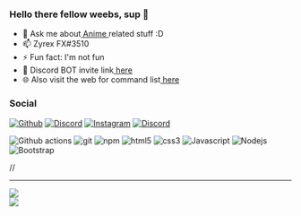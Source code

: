 <h3>Hello there fellow weebs, sup 👋</h3>

<ul>
    <li>💬 Ask me about<a href="https://myanimelist.net/profile/ZyrexFX" target="_blank" > Anime </a>related stuff :D</li>
    <li>📫 Zyrex FX#3510</li>
    <li>⚡ Fun fact: I'm not fun</li>
    <li>🤖 Discord BOT invite link<a href="https://discord.com/oauth2/authorize?client_id=753589173486616749&scope=bot&permissions=36891718" target="_blank"> here</a></li>
    <li>🌐 Also visit the web for command list<a href="https://zyrexfx.github.io/MeguWeb/" target="_blank"> here</a> </li>
</ul>

<h3>Social</h3>
<p>
<a href="https://github.com/ZyrexFX" target="_blank"><img alt="Github" src="https://img.shields.io/badge/GitHub-%2312100E.svg?style=for-the-badge&logo=Github&logoColor=white&style=flat" /></a>
<a href="https://discord.gg/wZzCmv4" target="_blank"><img alt="Discord" src="https://img.shields.io/badge/-Discord-7289DA?style=for-the-badge&logo=discord&logoColor=white&style=flat" /></a>
<a href="https://www.instagram.com/zyrexfx_/" target="_blank"><img alt="Instagram" src="https://img.shields.io/badge/-instagram-E4405F?style=for-the-badge&logo=instagram&logoColor=white&style=flat" /></a>
<a href="https://www.youtube.com/c/ZyrexFX" target="_blank"><img alt="Discord" src="https://img.shields.io/badge/-YouTube-f10707?style=for-the-badge&logo=youtube&logoColor=white&style=flat" /></a>
</p>

<p>
  <img alt="Github actions" src="https://img.shields.io/badge/-Github_Actions-2088FF?style=flat-square&logo=github-actions&logoColor=white&style=flat" />
  <img alt="git" src="https://img.shields.io/badge/-Git-F05032?style=flat-square&logo=git&logoColor=white&style=flat" />
  <img alt="npm" src="https://img.shields.io/badge/-NPM-CB3837?style=flat-square&logo=npm&logoColor=white&style=flat" />
  <img alt="html5" src="https://img.shields.io/badge/-HTML5-E34F26?style=flat-square&logo=html5&logoColor=white&style=flat" />
  <img alt="css3" src="https://img.shields.io/badge/-css3-blue?style=flat-square&logo=html5&logoColor=white&style=flat" />
  <img alt="Javascript" src="https://img.shields.io/badge/-Javascript-f1c40f?style=flat-square&logo=Javascript&logoColor=white&style=flat" />
  <img alt="Nodejs" src="https://img.shields.io/badge/-Nodejs-43853d?style=flat-square&logo=Node.js&logoColor=white&style=flat" /> 
  <img alt="Bootstrap" src="https://img.shields.io/badge/-Bootstrap-007396?style=flat-square&logo=Bootstrap&logoColor=white&style=flat" />
</p>

//

<hr>

<p>
    <img src="https://i.imgur.com/KEfMEAu.gif"></img>
    <br>
    <img src="https://discord.c99.nl/widget/theme-2/373404212748484608.png">
    </img>
</p>

